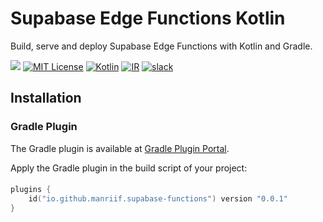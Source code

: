# Supabase Edge Functions Kotlin

Build, serve and deploy Supabase Edge Functions with Kotlin and Gradle.

![](https://img.shields.io/badge/Status-experimental-orange)
[![MIT License](https://img.shields.io/badge/License-MIT-green.svg)](https://choosealicense.com/licenses/mit/)
[![Kotlin](https://img.shields.io/badge/kotlin-2.0.0-blue.svg?logo=kotlin)](http://kotlinlang.org)
[![IR](https://img.shields.io/badge/Kotlin%2FJS-IR_only-yellow)](https://kotl.in/jsirsupported)
[![slack](https://img.shields.io/badge/slack-%23supabase--kt-purple.svg?logo=slack)](https://kotlinlang.slack.com/archives/C06QXPC7064)

## Installation

### Gradle Plugin

The Gradle plugin is available at [Gradle Plugin Portal](https://plugins.gradle.org/).

Apply the Gradle plugin in the build script of your project:

####
```kotlin
plugins {
    id("io.github.manriif.supabase-functions") version "0.0.1"
}
```